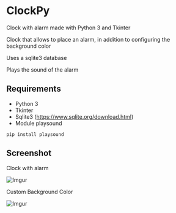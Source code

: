 # ClockPy 

Clock with alarm made with Python 3 and Tkinter

Clock that allows to place an alarm, in addition to configuring the background color

Uses a sqlite3 database

Plays the sound of the alarm

## Requirements
* Python 3
* Tkinter
* Sqlite3 
(https://www.sqlite.org/download.html)
* Module playsound
~~~
pip install playsound
~~~

## Screenshot

Clock with alarm

![Imgur](https://i.imgur.com/xsxKHyo.jpg)

Custom Background Color

![Imgur](https://i.imgur.com/y7XB4do.jpg)
